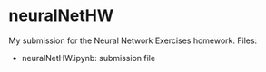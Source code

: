 # neuralNetHW
My submission for the Neural Network Exercises homework.
Files:
* neuralNetHW.ipynb: submission file
